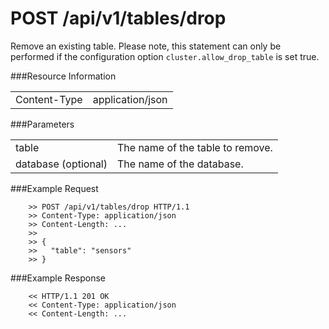 POST /api/v1/tables/drop
==========================

Remove an existing table. Please note, this statement can only be performed
if the configuration option `cluster.allow_drop_table` is set true.

###Resource Information
<table class='http_api'>
  <tr>
    <td>Content-Type</td>
    <td>application/json</td>
  </tr>
</table>

###Parameters
<table class='http_api'>
  <tr>
    <td>table</td>
    <td>The name of the table to remove.</td>
  </tr>
  <tr>
    <td>database (optional)</td>
    <td>The name of the database.</td>
  </tr>
</table>

###Example Request

        >> POST /api/v1/tables/drop HTTP/1.1
        >> Content-Type: application/json
        >> Content-Length: ...
        >>
        >> {
        >>   "table": "sensors"
        >> }


###Example Response

        << HTTP/1.1 201 OK
        << Content-Type: application/json
        << Content-Length: ...

